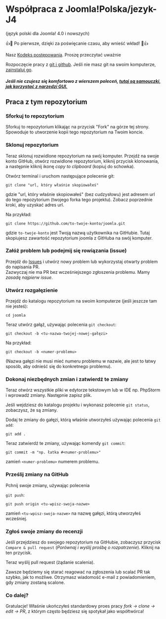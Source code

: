 # Współpraca z Joomla!Polska/jezyk-J4 
(język polski dla Joomla! 4.0 i nowszych)

:+1::tada: Po pierwsze, dzięki za poświęcanie czasu, aby wnieść wkład! :tada::+1:

Nasz  [Kodeks postępowania](../CODE_OF_CONDUCT.md). Proszę przeczytać uważnie

Rozpoczęcie pracy z [git i github](https://guides.github.com/activities/hello-world/). Jeśli nie masz git na swoim komputerze, [zainstaluj go]( https://help.github.com/articles/set-up-git/).
#### *Jeśli nie czujesz się komfortowo z wierszem poleceń, [tutaj są samouczki, jak korzystać z narzedzi GUI.]( #tutorials-using-other-tools )*

## Praca z tym repozytorium

### Sforkuj to repozytorium

Sforkuj to repozytorium klikając na przycisk "Fork" na górze tej strony.
Spowoduje to utworzenie kopii tego repozytorium na Twoim koncie.

### Sklonuj repozytorium

Teraz sklonuj rozwidlone repozytorium na swój komputer. Przejdź na swoje konto GitHub, otwórz rozwidlone repozytorium, kliknij przycisk klonowania, a następnie kliknij ikonę *copy to clipboard* (kopiuj do schowka).

Otwórz terminal i uruchom następujące polecenie git:

```
git clone "url, który właśnie skopiowałeś"
```
gdzie "url, który właśnie skopiowałeś" (bez cudzysłowu) jest adresem url do tego repozytorium (twojego forka tego projektu). Zobacz poprzednie kroki, aby uzyskać adres url.

Na przykład:


```
git clone https://github.com/to-twoje-konto/joomla.git
```
gdzie `to-twoje-konto` jest Twoją nazwą użytkownika na GitHubie. Tutaj skopiujesz zawartość repozytorium joomla z GitHuba na swój komputer.

### Załóż problem lub podejmij się rowiązania (issue)



Przejdź do [Issues](https://github.com/JoomlaPolska/jezyk-J4/issues) i utwórz nowy problem lub wykorzystaj otwarty problem do napisania PR.  
Zazwyczaj nie ma PR bez wcześniejszego zgłoszenia problemu. Mamy *zasadę najpierw _issue_*.


### Utwórz rozgałęzienie

Przejdź do katalogu repozytorium na swoim komputerze (jeśli jeszcze tam nie jesteś):

```
cd joomla
```
Teraz utwórz gałąź, używając polecenia `git checkout`:
```
git checkout -b <tu-nazwa-twojej-nowej-gałęzi>
```

Na przykład:
```
git checkout -b <numer-problemu>
```
(Nazwa gałęzi nie musi mieć numeru problemu w nazwie, ale jest to łatwy sposób, aby odnieść się do konkretnego problemu).

### Dokonaj niezbędnych zmian i zatwierdź te zmiany

Teraz otwórz wszystkie pliki w edytorze tekstowym lub w IDE np. PhpStorm i wprowadź zmiany. Następnie zapisz plik.

Jeśli wejdziesz do katalogu projektu i wykonasz polecenie `git status`, zobaczysz, że są zmiany.


Dodaj te zmiany do gałęzi, którą właśnie utworzyłeś używając polecenia `git add`:

```
git add .
```

Teraz zatwierdź te zmiany, używając komendy `git commit`:
```
git commit -m "np. łatka #<numer-problemu>"
```
zamień `<numer-problemu>` numerem problemu.

### Prześlij zmiany na GitHub

Pchnij swoje zmiany, używając polecenia 


`git push`:
```
git push origin <tu-wpisz-swoja-nazwe>
```
zamień `<tu-wpisz-swoja-nazwe>` na nazwę gałęzi, którą utworzyłeś wcześniej.

### Zgłoś swoje zmiany do recenzji

Jeśli przejdziesz do swojego repozytorium na GitHubie, zobaczysz przycisk  `Compare & pull request` (_Porównaj i wyślij prośbę o rozpatrzenie_). Kliknij na ten przycisk.

Teraz wyślij pull request (żądanie scalenia).


Zawsze będziemy się starać reagować na zgłoszenia lub scalać PR tak szybko, jak to możliwe. Otrzymasz wiadomość e-mail z powiadomieniem, gdy zmiany zostaną scalone.


### Co dalej?

Gratulacje!  Właśnie ukończyłeś standardowy proes pracy _fork -> clone -> edit -> PR_, z którym często będziesz się spotykał jako współtwórca!

